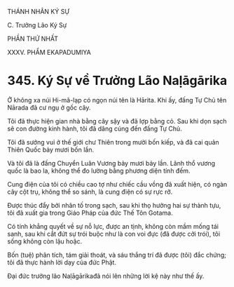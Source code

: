 THÁNH NHÂN KÝ SỰ

C. Trưởng Lão Ký Sự

PHẦN THỨ NHẤT

XXXV. PHẨM EKAPADUMIYA

# 345. Ký Sự về Trưởng Lão Naḷāgārika

Ở không xa núi Hi-mã-lạp có ngọn núi tên là Hārita. Khi ấy, đấng Tự Chủ tên Nārada đã cư ngụ ở gốc cây.

Tôi đã thực hiện gian nhà bằng cây sậy và đã lợp bằng cỏ. Sau khi dọn sạch sẽ con đường kinh hành, tôi đã dâng cúng đến đấng Tự Chủ.

Tôi đã sướng vui ở thế giới chư Thiên trong mười bốn kiếp, và đã cai quản Thiên Quốc bảy mươi bốn lần.

Và tôi đã là đấng Chuyển Luân Vương bảy mươi bảy lần. Lãnh thổ vương quốc là bao la, không thể đo lường bằng phương diện tính đếm.

Cung điện của tôi có chiều cao tợ như chiếc cầu vồng đã xuất hiện, có ngàn cây cột trụ, không thể so sánh, là cung điện có sự rực rỡ.

Được thúc đẩy bởi nhân tố trong sạch, sau khi thọ hưởng hai sự thành tựu, tôi đã xuất gia trong Giáo Pháp của đức Thế Tôn Gotama.

Có tính khẳng quyết về sự nỗ lực, được an tịnh, không còn mầm mống tái sanh, sau khi cắt đứt sự trói buộc như là con voi đực (đã được cởi trói), tôi sống không còn lậu hoặc.

Bốn (tuệ) phân tích, tám giải thoát, và sáu thắng trí đã được (tôi) đắc chứng; tôi đã thực hành lời dạy của đức Phật.

Đại đức trưởng lão Naḷāgārikađã nói lên những lời kệ này như thế ấy.
